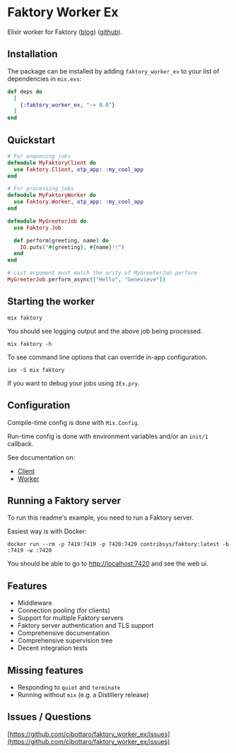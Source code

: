 # Faktory Worker Ex

Elixir worker for Faktory ([blog](http://www.mikeperham.com/2017/10/24/introducing-faktory/)) ([github](https://github.com/contribsys/faktory)).

## Installation

The package can be installed by adding `faktory_worker_ex` to your list of dependencies in `mix.exs`:
```elixir
def deps do
  [
    {:faktory_worker_ex, "~> 0.0"}
  ]
end
```

## Quickstart

```elixir
# For enqueuing jobs
defmodule MyFaktoryClient do
  use Faktory.Client, otp_app: :my_cool_app
end

# For processing jobs
defmodule MyFaktoryWorker do
  use Faktory.Worker, otp_app: :my_cool_app
end

defmodule MyGreeterJob do
  use Faktory.Job

  def perform(greeting, name) do
    IO.puts("#{greeting}, #{name}!!")
  end
end

# List argument must match the arity of MyGreeterJob.perform
MyGreeterJob.perform_async(["Hello", "Genevieve"])
```

## Starting the worker

`mix faktory`

You should see logging output and the above job being processed.

`mix faktory -h`

To see command line options that can override in-app configuration.

`iex -S mix faktory`

If you want to debug your jobs using `IEx.pry`.

## Configuration

Compile-time config is done with `Mix.Config`.

Run-time config is done with environment variables and/or an `init/1` callback.

See documentation on:
* [Client](https://hexdocs.pm/faktory_worker_ex/Faktory.Client.html)
* [Worker](https://hexdocs.pm/faktory_worker_ex/Faktory.Worker.html)

## Running a Faktory server

To run this readme's example, you need to run a Faktory server.

Easiest way is with Docker:
```
docker run --rm -p 7419:7419 -p 7420:7420 contribsys/faktory:latest -b :7419 -w :7420
```

You should be able to go to [http://localhost:7420](http://localhost:7420) and see the web ui.

## Features

* Middleware
* Connection pooling (for clients)
* Support for multiple Faktory servers
* Faktory server authentication and TLS support
* Comprehensive documentation
* Comprehensive supervision tree
* Decent integration tests

## Missing features

* Responding to `quiet` and `terminate`
* Running without `mix` (e.g. a Distillery release)

## Issues / Questions

[https://github.com/cjbottaro/faktory_worker_ex/issues](https://github.com/cjbottaro/faktory_worker_ex/issues)
